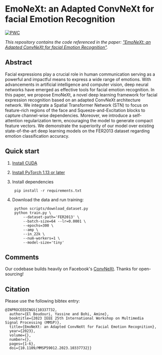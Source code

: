 # EmoNeXt: an Adapted ConvNeXt for facial Emotion Recognition

[![PWC](https://img.shields.io/endpoint.svg?url=https://paperswithcode.com/badge/emonext-an-adapted-convnext-for-facial/facial-expression-recognition-on-fer2013)](https://paperswithcode.com/sota/facial-expression-recognition-on-fer2013?p=emonext-an-adapted-convnext-for-facial)

*This repository contains the code referenced in the paper: ["EmoNeXt: an Adapted ConvNeXt for facial Emotion Recognition"](https://ieeexplore.ieee.org/abstract/document/10337732).*

## Abstract
Facial expressions play a crucial role in human communication serving as a powerful and impactful means to express a wide range of emotions. With advancements in artificial intelligence and computer vision, deep neural networks have emerged as effective tools for facial emotion recognition. In this paper, we propose EmoNeXt, a novel deep learning framework for facial expression recognition based on an adapted ConvNeXt architecture network. We integrate a Spatial Transformer Network (STN) to focus on feature-rich regions of the face and Squeeze-and-Excitation blocks to capture channel-wise dependencies. Moreover, we introduce a self-attention regularization term, encouraging the model to generate compact feature vectors. We demonstrate the superiority of our model over existing state-of-the-art deep learning models on the FER2013 dataset regarding emotion classification accuracy.

## Quick start

1. [Install CUDA](https://developer.nvidia.com/cuda-downloads)

2. [Install PyTorch 1.13 or later](https://pytorch.org/get-started/locally/)

3. Install dependencies
   
        pip install -r requirements.txt

5. Download the data and run training:

        python scripts/download_dataset.py
        python train.py \
            --dataset-path='FER2013' \
            --batch-size=64 --lr=0.0001 \
            --epochs=300 \
            --amp \
            --in_22k \
            --num-workers=1 \
            --model-size='tiny'

## Comments
Our codebase builds heavily on Facebook's [ConvNeXt](https://github.com/facebookresearch/ConvNeXt). Thanks for open-sourcing!

## Citation
Please use the following bibtex entry:

    @INPROCEEDINGS{10337732,
      author={El Boudouri, Yassine and Bohi, Amine},
      booktitle={2023 IEEE 25th International Workshop on Multimedia Signal Processing (MMSP)}, 
      title={EmoNeXt: an Adapted ConvNeXt for Facial Emotion Recognition}, 
      year={2023},
      volume={},
      number={},
      pages={1-6},
      doi={10.1109/MMSP59012.2023.10337732}}
